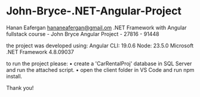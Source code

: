 # John-Bryce-.NET-Angular-Project

Hanan Eafergan
hananeafergan@gmail.om
.NET Framework with Angular fullstack course - John Bryce
Angular Project - 27816 - 91448

the project was developed using:
Angular CLI: 19.0.6
Node: 23.5.0
Microsoft .NET Framework 4.8.09037

to run the project please:
• create a 'CarRentalProj' database in SQL Server and run the attached script.
• open the client folder in VS Code and run npm install.

Thank you!
